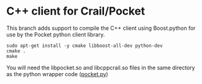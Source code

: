 # C++ client for Crail/Pocket

This branch adds support to compile the C++ client using Boost.python for use by the Pocket python client library. 

```
sudo apt-get install -y cmake libboost-all-dev python-dev
cmake .
make
```

You will need the libpocket.so and libcppcrail.so files in the same directory as the python wrapper code ([pocket.py](https://github.com/zrlio/crail-dispatcher/tree/master/python-client/pocket.py))

